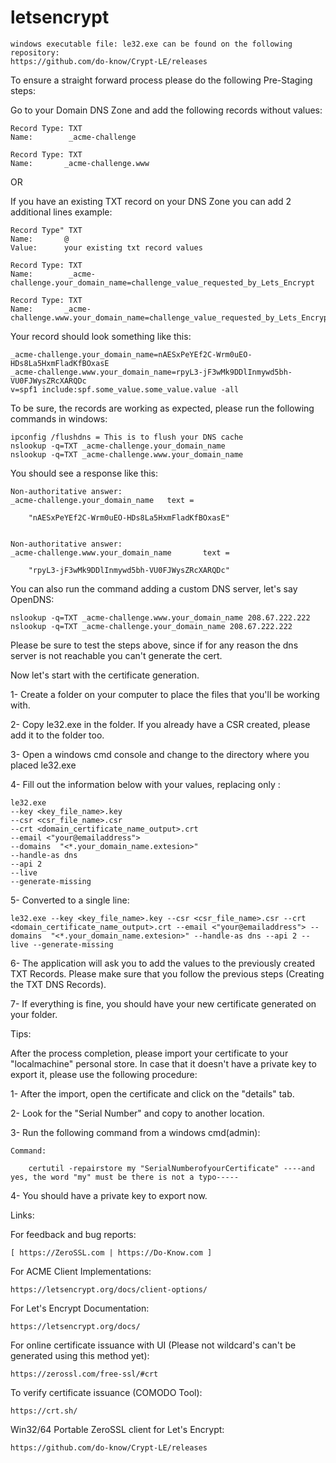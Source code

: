 # letsencrypt

	windows executable file: le32.exe can be found on the following repository:
	https://github.com/do-know/Crypt-LE/releases

To ensure a straight forward process please do the following Pre-Staging steps:


Go to your Domain DNS Zone and add the following records without values:
	
	Record Type: TXT
	Name:		 _acme-challenge
	
	Record Type: TXT
	Name:		_acme-challenge.www
	
OR

If you have an existing TXT record on your DNS Zone you can add 2 additional lines example:

	Record Type" TXT
	Name:		@
	Value: 		your existing txt record values
	
	Record Type: TXT
	Name:		 _acme-challenge.your_domain_name=challenge_value_requested_by_Lets_Encrypt
	
	Record Type: TXT
	Name:		_acme-challenge.www.your_domain_name=challenge_value_requested_by_Lets_Encrypt
	
Your record should look something like this:

	_acme-challenge.your_domain_name=nAESxPeYEf2C-Wrm0uEO-HDs8La5HxmFladKfBOxasE
	_acme-challenge.www.your_domain_name=rpyL3-jF3wMk9DDlInmywd5bh-VU0FJWysZRcXARQDc
	v=spf1 include:spf.some_value.some_value.value -all
	
To be sure, the records are working as expected, please run the following commands in windows:

	ipconfig /flushdns = This is to flush your DNS cache
	nslookup -q=TXT _acme-challenge.your_domain_name
	nslookup -q=TXT _acme-challenge.www.your_domain_name
	
You should see a response like this:

	Non-authoritative answer:
	_acme-challenge.your_domain_name   text =

        "nAESxPeYEf2C-Wrm0uEO-HDs8La5HxmFladKfBOxasE"
		

	Non-authoritative answer:
	_acme-challenge.www.your_domain_name       text =

        "rpyL3-jF3wMk9DDlInmywd5bh-VU0FJWysZRcXARQDc"

You can also run the command adding a custom DNS server, let's say OpenDNS:

	nslookup -q=TXT _acme-challenge.www.your_domain_name 208.67.222.222
	nslookup -q=TXT _acme-challenge.your_domain_name 208.67.222.222

Please be sure to test the steps above, since if for any reason the dns server is not reachable you can't generate the cert.


Now let's start with the certificate generation.

1- Create a folder on your computer to place the files that you'll be working with.

2- Copy le32.exe in the folder.  If you already have a CSR created, please add it to the folder too.

3- Open a windows cmd console and change to the directory where you placed le32.exe

4- Fill out the information below with your values, replacing only <values>:

	le32.exe 
	--key <key_file_name>.key
	--csr <csr_file_name>.csr
	--crt <domain_certificate_name_output>.crt
	--email <"your@emailaddress">
	--domains  "<*.your_domain_name.extesion>" 
	--handle-as dns 
	--api 2 
	--live
	--generate-missing

5- Converted to a single line:

	le32.exe --key <key_file_name>.key --csr <csr_file_name>.csr --crt <domain_certificate_name_output>.crt --email <"your@emailaddress"> --domains  "<*.your_domain_name.extesion>" --handle-as dns --api 2 --live --generate-missing
	
6- The application will ask you to add the values to the previously created TXT Records.  Please make sure that you follow the 
   previous steps (Creating the TXT DNS Records).
   
7- If everything is fine, you should have your new certificate generated on your folder.


Tips:

After the process completion, please import your certificate to your "localmachine" personal store.  In case that it doesn't have a private key to export it, please use the following procedure:

1- After the import, open the certificate and click on the "details" tab.

2- Look for the "Serial Number" and copy to another location.

3- Run the following command from a windows cmd(admin):
	
	Command:
	
		certutil -repairstore my "SerialNumberofyourCertificate" ----and yes, the word "my" must be there is not a typo-----
	
4- You should have a private key to export now.


Links:

For feedback and bug reports:
	
	[ https://ZeroSSL.com | https://Do-Know.com ]
	
For ACME Client Implementations:

	https://letsencrypt.org/docs/client-options/
	
For Let's Encrypt Documentation:
	
	https://letsencrypt.org/docs/

For online certificate issuance with UI (Please not wildcard's can't be generated using this method yet):

	https://zerossl.com/free-ssl/#crt
	
To verify certificate issuance (COMODO Tool):

	https://crt.sh/
	
Win32/64 Portable ZeroSSL client for Let's Encrypt:

	https://github.com/do-know/Crypt-LE/releases

	







	
	
		
 
